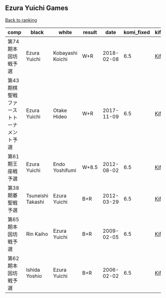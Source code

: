 ## Ezura Yuichi Games

[Back to ranking](../../index.md)




| **comp** | **black** | **white** | **result** | **date** | **komi_fixed** | **kifu** | 
| --- | --- | --- | --- | --- | --- | --- |
| 第74期本因坊戦予選 | Ezura Yuichi | Kobayashi Koichi | W+R | 2018-02-08 | 6.5 | [Kifu](https://kifudepot.net/kifucontents.php?id=Xjk9vMpfzCMsAP3awDUAvA%3D%3D) | 
| 第43期棋聖戦ファーストトーナメント予選 | Ezura Yuichi | Otake Hideo | W+R | 2017-11-09 | 6.5 | [Kifu](https://kifudepot.net/kifucontents.php?id=uKfD2Q6tJzs3FZ9GF3llNA%3D%3D) | 
| 第61期王座戦予選 | Ezura Yuichi | Endo Yoshifumi | W+8.5 | 2012-08-02 | 6.5 | [Kifu](https://kifudepot.net/kifucontents.php?id=xx7vISxdv7yIgJDFjUV8Wg%3D%3D) | 
| 第38期碁聖戦予選 | Tsuneishi Takashi | Ezura Yuichi | B+R | 2012-03-29 | 6.5 | [Kifu](https://kifudepot.net/kifucontents.php?id=%2FLzMIgwWfp3LkQ%2F%2Fv99KEg%3D%3D) | 
| 第65期本因坊戦予選 | Rin Kaiho | Ezura Yuichi | B+R | 2009-02-05 | 6.5 | [Kifu](https://kifudepot.net/kifucontents.php?id=LdE%2FLHFdnV7I6%2F8DqV5dXQ%3D%3D) | 
| 第62期本因坊戦予選 | Ishida Yoshio | Ezura Yuichi | B+R | 2006-02-02 | 6.5 | [Kifu](https://kifudepot.net/kifucontents.php?id=CSzeYuBfTDpBwhAUe2IHLQ%3D%3D) |




